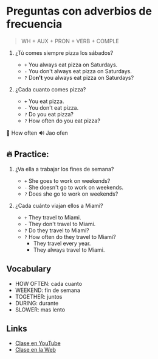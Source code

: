 # Preguntas con adverbios de frecuencia 

> WH + AUX + PRON + VERB + COMPLE   

1. ¿Tú comes siempre pizza los sábados?
	- `+` You always eat pizza on Saturdays.
	- `-` You don't always eat pizza on Saturdays.
	- `?` Do**n't** you always eat pizza on Saturdays?

2. ¿Cada cuanto comes pizza?
	- `+` You eat pizza.
	- `-` You don't eat pizza.
	- `?` Do you eat pizza?
	- `?` How often do you eat pizza?

📌 How often 🔊 Jao ofen

## 🔥 Practice:

1. ¿Va ella a trabajar los fines de semana?
	- `+` She goes to work on weekends?
	- `-` She doesn't go to work on weekends.
	- `?` Does she go to work on weekends?

2. ¿Cada cuánto viajan ellos a Miami?
	- `+` They travel to Miami.
	- `-` They don't travel to Miami.
	- `?` Do they travel to Miami?
	- `?` How often do they travel to Miami?
		- They travel every year.
		- They always travel to Miami.

## Vocabulary

- HOW OFTEN: cada cuanto   
- WEEKEND: fin de semana
- TOGETHER: juntos   
- DURING: durante   
- SLOWER: mas lento

## Links

- [Clase en YouTube](https://www.youtube.com/watch?v=ucjI50Jj-bY&list=PLgrNDDl9MxYmUmf19zPiljdg8FKIRmP78&index=21)  
- [Clase en la Web](https://www.pacho8a.com/ingl%C3%A9s/curso-ingl%C3%A9s-desde-cero/lecci%C3%B3n-18/)